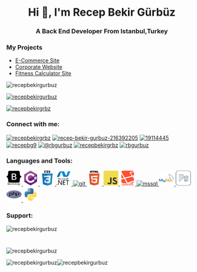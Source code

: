 <h1 align="center">Hi 👋, I'm Recep Bekir Gürbüz</h1>
<h3 align="center">A Back End Developer From Istanbul,Turkey</h3>

### My Projects
- [E-Commerce Site](https://tncorganic.com/)
- [Corporate Website](http://dostudio.com.tr/)
- [Fitness Calculator Site](http://dostudio.com.tr/)

<p align="left"> <img src="https://komarev.com/ghpvc/?username=recepbekirgurbuz&label=Profile%20views&color=0e75b6&style=flat" alt="recepbekirgurbuz" /> </p>

<p align="left"> <a href="https://github.com/ryo-ma/github-profile-trophy"><img src="https://github-profile-trophy.vercel.app/?username=recepbekirgurbuz" alt="recepbekirgurbuz" /></a> </p>

<p align="left"> <a href="https://twitter.com/recepbekirgrbz" target="blank"><img src="https://img.shields.io/twitter/follow/recepbekirgrbz?logo=twitter&style=for-the-badge" alt="recepbekirgrbz" /></a> </p>

<h3 align="left">Connect with me:</h3>
<p align="left">
<a href="https://twitter.com/recepbekirgrbz" target="blank"><img align="center" src="https://raw.githubusercontent.com/rahuldkjain/github-profile-readme-generator/master/src/images/icons/Social/twitter.svg" alt="recepbekirgrbz" height="30" width="40" /></a>
<a href="https://linkedin.com/in/recep-bekir-gurbuz-216392205" target="blank"><img align="center" src="https://raw.githubusercontent.com/rahuldkjain/github-profile-readme-generator/master/src/images/icons/Social/linked-in-alt.svg" alt="recep-bekir-gurbuz-216392205" height="30" width="40" /></a>
<a href="https://stackoverflow.com/users/19114445" target="blank"><img align="center" src="https://raw.githubusercontent.com/rahuldkjain/github-profile-readme-generator/master/src/images/icons/Social/stack-overflow.svg" alt="19114445" height="30" width="40" /></a>
<a href="https://instagram.com/recepbg9" target="blank"><img align="center" src="https://raw.githubusercontent.com/rahuldkjain/github-profile-readme-generator/master/src/images/icons/Social/instagram.svg" alt="recepbg9" height="30" width="40" /></a>
<a href="https://www.youtube.com/c/@rbgurbuz" target="blank"><img align="center" src="https://raw.githubusercontent.com/rahuldkjain/github-profile-readme-generator/master/src/images/icons/Social/youtube.svg" alt="@rbgurbuz" height="30" width="40" /></a>
<a href="https://www.codechef.com/users/recepbekirgrbz" target="blank"><img align="center" src="https://cdn.jsdelivr.net/npm/simple-icons@3.1.0/icons/codechef.svg" alt="recepbekirgrbz" height="30" width="40" /></a>
<a href="https://discord.gg/rbgurbuz" target="blank"><img align="center" src="https://raw.githubusercontent.com/rahuldkjain/github-profile-readme-generator/master/src/images/icons/Social/discord.svg" alt="rbgurbuz" height="30" width="40" /></a>
</p>

<h3 align="left">Languages and Tools:</h3>
<p align="left"> <a href="https://getbootstrap.com" target="_blank" rel="noreferrer"> <img src="https://raw.githubusercontent.com/devicons/devicon/master/icons/bootstrap/bootstrap-plain-wordmark.svg" alt="bootstrap" width="40" height="40"/> </a> <a href="https://www.w3schools.com/cs/" target="_blank" rel="noreferrer"> <img src="https://raw.githubusercontent.com/devicons/devicon/master/icons/csharp/csharp-original.svg" alt="csharp" width="40" height="40"/> </a> <a href="https://www.w3schools.com/css/" target="_blank" rel="noreferrer"> <img src="https://raw.githubusercontent.com/devicons/devicon/master/icons/css3/css3-original-wordmark.svg" alt="css3" width="40" height="40"/> </a> <a href="https://dotnet.microsoft.com/" target="_blank" rel="noreferrer"> <img src="https://raw.githubusercontent.com/devicons/devicon/master/icons/dot-net/dot-net-original-wordmark.svg" alt="dotnet" width="40" height="40"/> </a> <a href="https://git-scm.com/" target="_blank" rel="noreferrer"> <img src="https://www.vectorlogo.zone/logos/git-scm/git-scm-icon.svg" alt="git" width="40" height="40"/> </a> <a href="https://www.w3.org/html/" target="_blank" rel="noreferrer"> <img src="https://raw.githubusercontent.com/devicons/devicon/master/icons/html5/html5-original-wordmark.svg" alt="html5" width="40" height="40"/> </a> <a href="https://developer.mozilla.org/en-US/docs/Web/JavaScript" target="_blank" rel="noreferrer"> <img src="https://raw.githubusercontent.com/devicons/devicon/master/icons/javascript/javascript-original.svg" alt="javascript" width="40" height="40"/> </a> <a href="https://laravel.com/" target="_blank" rel="noreferrer"> <img src="https://raw.githubusercontent.com/devicons/devicon/master/icons/laravel/laravel-plain-wordmark.svg" alt="laravel" width="40" height="40"/> </a> <a href="https://www.microsoft.com/en-us/sql-server" target="_blank" rel="noreferrer"> <img src="https://www.svgrepo.com/show/303229/microsoft-sql-server-logo.svg" alt="mssql" width="40" height="40"/> </a> <a href="https://www.mysql.com/" target="_blank" rel="noreferrer"> <img src="https://raw.githubusercontent.com/devicons/devicon/master/icons/mysql/mysql-original-wordmark.svg" alt="mysql" width="40" height="40"/> </a> <a href="https://www.photoshop.com/en" target="_blank" rel="noreferrer"> <img src="https://raw.githubusercontent.com/devicons/devicon/master/icons/photoshop/photoshop-line.svg" alt="photoshop" width="40" height="40"/> </a> <a href="https://www.php.net" target="_blank" rel="noreferrer"> <img src="https://raw.githubusercontent.com/devicons/devicon/master/icons/php/php-original.svg" alt="php" width="40" height="40"/> </a> <a href="https://www.python.org" target="_blank" rel="noreferrer"> <img src="https://raw.githubusercontent.com/devicons/devicon/master/icons/python/python-original.svg" alt="python" width="40" height="40"/> </a> </p>

<h3 align="left">Support:</h3>
<p><a href="https://www.buymeacoffee.com/recepbekirgurbuz"> <img align="left" src="https://cdn.buymeacoffee.com/buttons/v2/default-yellow.png" height="50" width="210" alt="recepbekirgurbuz" /></a></p><br><br>


### <p>
<img align="center" src="https://github-readme-stats.vercel.app/api/top-langs?username=recepbekirgurbuz&show_icons=true&locale=en&layout=compact" alt="recepbekirgurbuz" />

</p>
<p>&nbsp;<img align="left" src="https://github-readme-stats.vercel.app/api?username=recepbekirgurbuz&show_icons=true&locale=en" alt="recepbekirgurbuz" /><img align="left" src="https://github-readme-streak-stats.herokuapp.com/?user=recepbekirgurbuz&" alt="recepbekirgurbuz" /></p>

